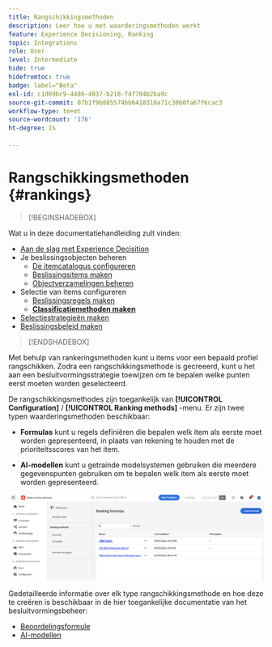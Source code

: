 ```yaml
---
title: Rangschikkingsmethoden
description: Leer hoe u met waarderingsmethoden werkt
feature: Experience Decisioning, Ranking
topic: Integrations
role: User
level: Intermediate
hide: true
hidefromtoc: true
badge: label="Beta"
exl-id: c1d69bc9-4486-4037-b218-f4f704b2ba9c
source-git-commit: 07b1f9b885574bb6418310a71c3060fa67f6cac3
workflow-type: tm+mt
source-wordcount: '176'
ht-degree: 1%

---
```


# Rangschikkingsmethoden {#rankings}

>[!BEGINSHADEBOX]

Wat u in deze documentatiehandleiding zult vinden:

* [Aan de slag met Experience Decisition](gs-experience-decisioning.md)
* Je beslissingsobjecten beheren
   * [De itemcatalogus configureren](catalogs.md)
   * [Beslissingsitems maken](items.md)
   * [Objectverzamelingen beheren](collections.md)
* Selectie van items configureren
   * [Beslissingsregels maken](rules.md)
   * **[Classificatiemethoden maken](ranking.md)**
* [Selectiestrategieën maken](selection-strategies.md)
* [Beslissingsbeleid maken](create-decision.md)

>[!ENDSHADEBOX]

Met behulp van rankeringsmethoden kunt u items voor een bepaald profiel rangschikken. Zodra een rangschikkingsmethode is gecreeerd, kunt u het aan een besluitvormingsstrategie toewijzen om te bepalen welke punten eerst moeten worden geselecteerd.

De rangschikkingsmethodes zijn toegankelijk van **[!UICONTROL Configuration]** / **[!UICONTROL Ranking methods]** -menu. Er zijn twee typen waarderingsmethoden beschikbaar:

* **Formulas** kunt u regels definiëren die bepalen welk item als eerste moet worden gepresenteerd, in plaats van rekening te houden met de prioriteitsscores van het item.

* **AI-modellen** kunt u getrainde modelsystemen gebruiken die meerdere gegevenspunten gebruiken om te bepalen welk item als eerste moet worden gepresenteerd.

![](assets/ranking-create.png)

Gedetailleerde informatie over elk type rangschikkingsmethode en hoe deze te creëren is beschikbaar in de hier toegankelijke documentatie van het besluitvormingsbeheer:

* [Beoordelingsformule](../offers/ranking/create-ranking-formulas.md)
* [AI-modellen](../offers/ranking/ai-models.md)
